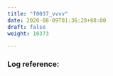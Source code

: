 ```yaml
---
title: "f0037_vvvv"
date: 2020-08-09T01:36:28+88:00
draft: false
weight: 10373

---
```


### Log reference: <no value>

```
